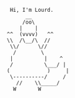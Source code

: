 
          Hi, I'm Lourd.
               __
              /oo\
             |    |
         ^^  (vvvv)   ^^
         \\  /\__/\  //
          \\/      \//
           /        \        
          |          |    ^  
          /          \___/ | 
         (            )     |
          \----------/     /
            //    \\_____/
           W       W
